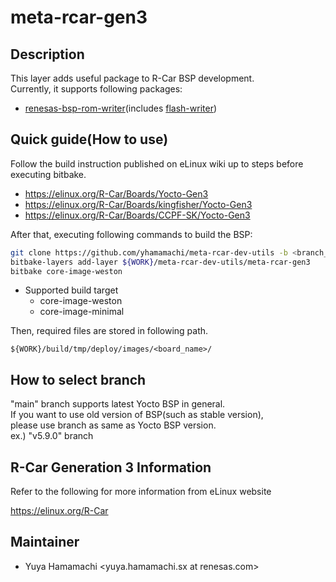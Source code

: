 # meta-rcar-gen3

## Description

This layer adds useful package to R-Car BSP development.  
Currently, it supports following packages:
- [renesas-bsp-rom-writer](https://github.com/morimoto/renesas-bsp-rom-writer)(includes [flash-writer](https://github.com/renesas-rcar/flash_writer))

## Quick guide(How to use)

Follow the build instruction published on eLinux wiki up to steps before executing bitbake.
- https://elinux.org/R-Car/Boards/Yocto-Gen3
- https://elinux.org/R-Car/Boards/kingfisher/Yocto-Gen3
- https://elinux.org/R-Car/Boards/CCPF-SK/Yocto-Gen3

After that, executing following commands to build the BSP:
```bash
git clone https://github.com/yhamamachi/meta-rcar-dev-utils -b <branch_name> ${WORK}/meta-rcar-dev-utils
bitbake-layers add-layer ${WORK}/meta-rcar-dev-utils/meta-rcar-gen3
bitbake core-image-weston
```
- Supported build target
    - core-image-weston
    - core-image-minimal

Then, required files are stored in following path.
```
${WORK}/build/tmp/deploy/images/<board_name>/
```

## How to select branch

"main" branch supports latest Yocto BSP in general.  
If you want to use old version of BSP(such as stable version),  
please use branch as same as Yocto BSP version.  
ex.) "v5.9.0" branch

## R-Car Generation 3 Information

Refer to the following for more information from eLinux website

https://elinux.org/R-Car

## Maintainer

- Yuya Hamamachi <yuya.hamamachi.sx at renesas.com>


